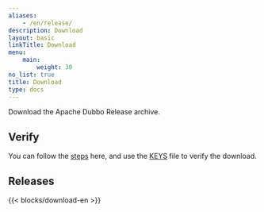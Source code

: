 ```yaml
---
aliases:
    - /en/release/
description: Download
layout: basic
linkTitle: Download
menu:
    main:
        weight: 30
no_list: true
title: Download
type: docs
---
```



Download the Apache Dubbo Release archive.

## Verify

You can follow the [steps](https://www.apache.org/info/verification) here, and use the [KEYS](https://downloads.apache.org/dubbo/KEYS) file to verify the download.

## Releases

{{< blocks/download-en >}}
